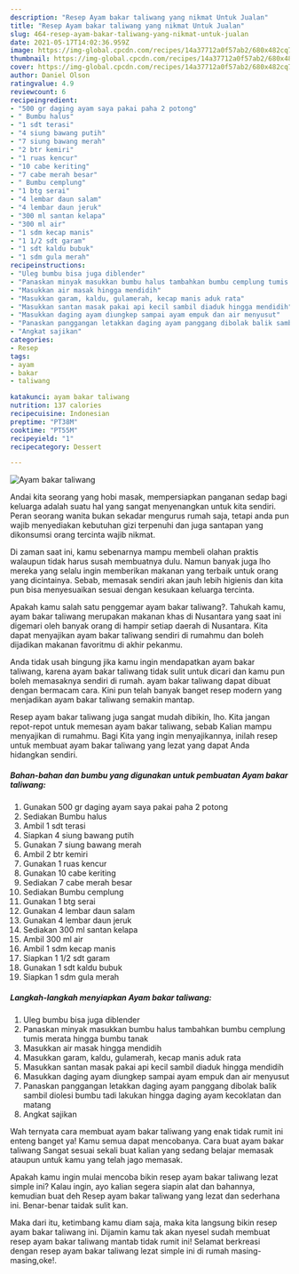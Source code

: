 ```yaml
---
description: "Resep Ayam bakar taliwang yang nikmat Untuk Jualan"
title: "Resep Ayam bakar taliwang yang nikmat Untuk Jualan"
slug: 464-resep-ayam-bakar-taliwang-yang-nikmat-untuk-jualan
date: 2021-05-17T14:02:36.959Z
image: https://img-global.cpcdn.com/recipes/14a37712a0f57ab2/680x482cq70/ayam-bakar-taliwang-foto-resep-utama.jpg
thumbnail: https://img-global.cpcdn.com/recipes/14a37712a0f57ab2/680x482cq70/ayam-bakar-taliwang-foto-resep-utama.jpg
cover: https://img-global.cpcdn.com/recipes/14a37712a0f57ab2/680x482cq70/ayam-bakar-taliwang-foto-resep-utama.jpg
author: Daniel Olson
ratingvalue: 4.9
reviewcount: 6
recipeingredient:
- "500 gr daging ayam saya pakai paha 2 potong"
- " Bumbu halus"
- "1 sdt terasi"
- "4 siung bawang putih"
- "7 siung bawang merah"
- "2 btr kemiri"
- "1 ruas kencur"
- "10 cabe keriting"
- "7 cabe merah besar"
- " Bumbu cemplung"
- "1 btg serai"
- "4 lembar daun salam"
- "4 lembar daun jeruk"
- "300 ml santan kelapa"
- "300 ml air"
- "1 sdm kecap manis"
- "1 1/2 sdt garam"
- "1 sdt kaldu bubuk"
- "1 sdm gula merah"
recipeinstructions:
- "Uleg bumbu bisa juga diblender"
- "Panaskan minyak masukkan bumbu halus tambahkan bumbu cemplung tumis merata hingga bumbu tanak"
- "Masukkan air masak hingga mendidih"
- "Masukkan garam, kaldu, gulamerah, kecap manis aduk rata"
- "Masukkan santan masak pakai api kecil sambil diaduk hingga mendidih"
- "Masukkan daging ayam diungkep sampai ayam empuk dan air menyusut"
- "Panaskan panggangan letakkan daging ayam panggang dibolak balik sambil diolesi bumbu tadi lakukan hingga daging ayam kecoklatan dan matang"
- "Angkat sajikan"
categories:
- Resep
tags:
- ayam
- bakar
- taliwang

katakunci: ayam bakar taliwang 
nutrition: 137 calories
recipecuisine: Indonesian
preptime: "PT38M"
cooktime: "PT55M"
recipeyield: "1"
recipecategory: Dessert

---
```



![Ayam bakar taliwang](https://img-global.cpcdn.com/recipes/14a37712a0f57ab2/680x482cq70/ayam-bakar-taliwang-foto-resep-utama.jpg)

Andai kita seorang yang hobi masak, mempersiapkan panganan sedap bagi keluarga adalah suatu hal yang sangat menyenangkan untuk kita sendiri. Peran seorang  wanita bukan sekadar mengurus rumah saja, tetapi anda pun wajib menyediakan kebutuhan gizi terpenuhi dan juga santapan yang dikonsumsi orang tercinta wajib nikmat.

Di zaman  saat ini, kamu sebenarnya mampu membeli olahan praktis walaupun tidak harus susah membuatnya dulu. Namun banyak juga lho mereka yang selalu ingin memberikan makanan yang terbaik untuk orang yang dicintainya. Sebab, memasak sendiri akan jauh lebih higienis dan kita pun bisa menyesuaikan sesuai dengan kesukaan keluarga tercinta. 



Apakah kamu salah satu penggemar ayam bakar taliwang?. Tahukah kamu, ayam bakar taliwang merupakan makanan khas di Nusantara yang saat ini digemari oleh banyak orang di hampir setiap daerah di Nusantara. Kita dapat menyajikan ayam bakar taliwang sendiri di rumahmu dan boleh dijadikan makanan favoritmu di akhir pekanmu.

Anda tidak usah bingung jika kamu ingin mendapatkan ayam bakar taliwang, karena ayam bakar taliwang tidak sulit untuk dicari dan kamu pun boleh memasaknya sendiri di rumah. ayam bakar taliwang dapat dibuat dengan bermacam cara. Kini pun telah banyak banget resep modern yang menjadikan ayam bakar taliwang semakin mantap.

Resep ayam bakar taliwang juga sangat mudah dibikin, lho. Kita jangan repot-repot untuk memesan ayam bakar taliwang, sebab Kalian mampu menyajikan di rumahmu. Bagi Kita yang ingin menyajikannya, inilah resep untuk membuat ayam bakar taliwang yang lezat yang dapat Anda hidangkan sendiri.

<!--inarticleads1-->

##### Bahan-bahan dan bumbu yang digunakan untuk pembuatan Ayam bakar taliwang:

1. Gunakan 500 gr daging ayam saya pakai paha 2 potong
1. Sediakan  Bumbu halus
1. Ambil 1 sdt terasi
1. Siapkan 4 siung bawang putih
1. Gunakan 7 siung bawang merah
1. Ambil 2 btr kemiri
1. Gunakan 1 ruas kencur
1. Gunakan 10 cabe keriting
1. Sediakan 7 cabe merah besar
1. Sediakan  Bumbu cemplung
1. Gunakan 1 btg serai
1. Gunakan 4 lembar daun salam
1. Gunakan 4 lembar daun jeruk
1. Sediakan 300 ml santan kelapa
1. Ambil 300 ml air
1. Ambil 1 sdm kecap manis
1. Siapkan 1 1/2 sdt garam
1. Gunakan 1 sdt kaldu bubuk
1. Siapkan 1 sdm gula merah




<!--inarticleads2-->

##### Langkah-langkah menyiapkan Ayam bakar taliwang:

1. Uleg bumbu bisa juga diblender
1. Panaskan minyak masukkan bumbu halus tambahkan bumbu cemplung tumis merata hingga bumbu tanak
1. Masukkan air masak hingga mendidih
1. Masukkan garam, kaldu, gulamerah, kecap manis aduk rata
1. Masukkan santan masak pakai api kecil sambil diaduk hingga mendidih
1. Masukkan daging ayam diungkep sampai ayam empuk dan air menyusut
1. Panaskan panggangan letakkan daging ayam panggang dibolak balik sambil diolesi bumbu tadi lakukan hingga daging ayam kecoklatan dan matang
1. Angkat sajikan




Wah ternyata cara membuat ayam bakar taliwang yang enak tidak rumit ini enteng banget ya! Kamu semua dapat mencobanya. Cara buat ayam bakar taliwang Sangat sesuai sekali buat kalian yang sedang belajar memasak ataupun untuk kamu yang telah jago memasak.

Apakah kamu ingin mulai mencoba bikin resep ayam bakar taliwang lezat simple ini? Kalau ingin, ayo kalian segera siapin alat dan bahannya, kemudian buat deh Resep ayam bakar taliwang yang lezat dan sederhana ini. Benar-benar taidak sulit kan. 

Maka dari itu, ketimbang kamu diam saja, maka kita langsung bikin resep ayam bakar taliwang ini. Dijamin kamu tak akan nyesel sudah membuat resep ayam bakar taliwang mantab tidak rumit ini! Selamat berkreasi dengan resep ayam bakar taliwang lezat simple ini di rumah masing-masing,oke!.

